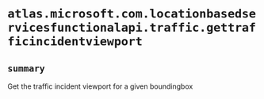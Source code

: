 # `atlas.microsoft.com.locationbasedservicesfunctionalapi.traffic.gettrafficincidentviewport`

## `summary`
Get the traffic incident viewport for a given boundingbox


